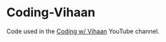 # Coding-Vihaan
Code used in the [Coding w/ Vihaan](https://www.youtube.com/channel/UCjwDZeU5RAYGD6OCvzqNuYg) YouTube channel.
